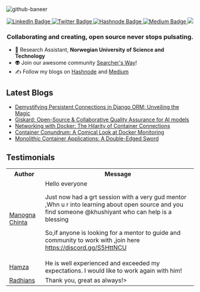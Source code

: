 ![github-baneer](https://user-images.githubusercontent.com/69671407/224075327-768d04b2-23c7-46dd-b9d3-090308abb186.png)


<div id="header" align="center">
  
  <div id="badges">
    <a href="https://www.linkedin.com/in/khushiyant/">
      <img src="https://img.shields.io/badge/LinkedIn-blue?style=for-the-badge&logo=linkedin&logoColor=white" alt="LinkedIn Badge"/>
    </a>
    <a href="https://twitter.com/khushiyant">
      <img src="https://img.shields.io/badge/Twitter-grey?style=for-the-badge&logo=twitter&logoColor=white" alt="Twitter Badge"/>
    </a>
    <a href="https://kodein.hashnode.dev">
      <img src="https://img.shields.io/badge/Hashnode-green?style=for-the-badge&logo=hashnode&logoColor=white" alt="Hashnode Badge"/>
    </a>
    <a href="https://khushiyant.medium.com">
      <img src="https://img.shields.io/badge/Medium-black?style=for-the-badge&logo=Medium&logoColor=white" alt="Medium Badge"/>
    </a>
      <img src="https://dcbadge.vercel.app/api/server/85Mch6B9Gw" />
  </div>
</div>

### <p align="center"> Collaborating and creating, open source never stops pulsating. </p>

- 🔬 Research Assistant, <b> Norwegian University of Science and Technology </b>
- 👽 Join our awesome community [Searcher's Way](https://discord.gg/)! 
- ✍️ Follow my blogs on [Hashnode](https://kodein.hashnode.dev) and [Medium](https://khushiyant.medium.com)

## Latest Blogs
<!-- BLOG-POST-LIST:START -->
- [Demystifying Persistent Connections in Django ORM: Unveiling the Magic](https://khushiyant.medium.com/demystifying-persistent-connections-in-django-orm-unveiling-the-magic-397cafe9032b?source=rss-8888a6a5b392------2)
- [Giskard: Open-Source &amp; Collaborative Quality Assurance for AI models](https://khushiyant.medium.com/giskard-open-source-collaborative-quality-assurance-for-ai-models-8be4163f1a3?source=rss-8888a6a5b392------2)
- [Networking with Docker: The Hilarity of Container Connections](https://khushiyant.medium.com/networking-with-docker-the-hilarity-of-container-connections-dbe9a5bc71e8?source=rss-8888a6a5b392------2)
- [Container Conundrum: A Comical Look at Docker Monitoring](https://khushiyant.medium.com/container-conundrum-a-comical-look-at-docker-monitoring-ef306516c656?source=rss-8888a6a5b392------2)
- [Monolithic Container Applications: A Double-Edged Sword](https://khushiyant.medium.com/monolithic-container-applications-a-double-edged-sword-a402324cf02a?source=rss-8888a6a5b392------2)
<!-- BLOG-POST-LIST:END -->

## Testimonials
<table>
<tbody><tr>
    <th>Author</th>
    <th>Message</th>
  </tr>
  <tr>
    <td><a href="https://twitter.com/chinta_manogna/status/1625514691098460160?s=20" rel="nofollow">Manogna Chinta</a></td>
    <td>Hello everyone

Just now had a grt session with a very gud mentor ,Whn u r into learning about open source and you find someone 
@khushiyant
  who can help is a blessing

So,if anyone is looking for a mentor to guide and community to work with ,join here
https://discord.gg/S5HttNCU </td>
  </tr>
  <tr>
    <td><a href="https://www.fiverr.com/khushiyant" rel="nofollow">Hamza</a></td>
    <td>He is well experienced and exceeded my expectations. I would like to work again with him!</td>
  </tr>
  <tr>
    <td><a href="https://www.fiverr.com/khushiyant" rel="nofollow">Radhians</a></td>
    <td>Thank you, great as always!></td>
  </tr>
</tbody>
  </table>
<br>
